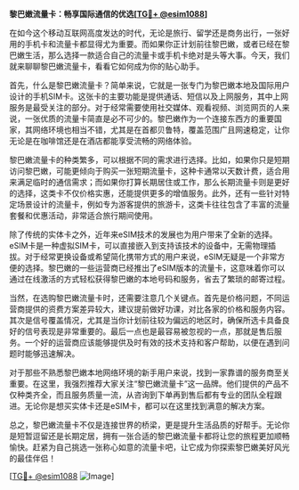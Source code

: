 **黎巴嫩流量卡：畅享国际通信的优选[[TG💪+ @esim1088](https://t.me/s/esim1088)]**

在如今这个移动互联网高度发达的时代，无论是旅行、留学还是商务出行，一张好用的手机卡和流量卡都显得尤为重要。而如果你正计划前往黎巴嫩，或者已经在黎巴嫩生活，那么选择一款适合自己的流量卡或手机卡绝对是头等大事。今天，我们就来聊聊黎巴嫩流量卡，看看它如何成为你的贴心助手。

首先，什么是黎巴嫩流量卡？简单来说，它就是一张专门为黎巴嫩本地及国际用户设计的手机SIM卡。这张卡的主要功能是提供通话、短信以及上网服务，其中上网服务是最受关注的部分。对于经常需要使用社交媒体、观看视频、浏览网页的人来说，一张优质的流量卡简直是必不可少的。黎巴嫩作为一个连接东西方的重要国家，其网络环境也相当不错，尤其是在首都贝鲁特，覆盖范围广且网速稳定，让你无论是在咖啡馆还是在酒店都能享受流畅的网络体验。

黎巴嫩流量卡的种类繁多，可以根据不同的需求进行选择。比如，如果你只是短期访问黎巴嫩，可能更倾向于购买一张短期流量卡，这种卡通常以天数计费，适合用来满足临时的通信需求；而如果你打算长期居住或工作，那么长期流量卡则是更好的选择，这类卡不仅价格实惠，还能提供更多的增值服务。此外，还有一些针对特定场景设计的流量卡，例如专为游客提供的旅游卡，这类卡往往包含了丰富的流量套餐和优惠活动，非常适合旅行期间使用。

除了传统的实体卡之外，近年来eSIM技术的发展也为用户带来了全新的选择。eSIM卡是一种虚拟SIM卡，可以直接嵌入到支持该技术的设备中，无需物理插拔。对于经常更换设备或希望简化携带方式的用户来说，eSIM无疑是一个非常方便的选择。黎巴嫩的一些运营商已经推出了eSIM版本的流量卡，这意味着你可以通过在线激活的方式轻松获得黎巴嫩的本地号码和服务，省去了繁琐的邮寄过程。

当然，在选购黎巴嫩流量卡时，还需要注意几个关键点。首先是价格问题，不同运营商提供的资费方案差异较大，建议提前做好功课，对比各家的价格和服务内容。其次是信号覆盖情况，尤其是当你计划前往较为偏远的地区时，确保所选卡具备良好的信号表现是非常重要的。最后一点也是最容易被忽视的一点，那就是售后服务。一个好的运营商应该能够提供及时有效的技术支持和客户帮助，以便在遇到问题时能够迅速解决。

对于那些不熟悉黎巴嫩本地网络环境的新手用户来说，找到一家靠谱的服务商至关重要。在这里，我强烈推荐大家关注“黎巴嫩流量卡”这一品牌。他们提供的产品不仅种类齐全，而且服务质量一流，从咨询到下单再到售后都有专业的团队全程跟进。无论你是想买实体卡还是eSIM卡，都可以在这里找到满意的解决方案。

总之，黎巴嫩流量卡不仅是连接世界的桥梁，更是提升生活品质的好帮手。无论你是短暂逗留还是长期定居，拥有一张合适的黎巴嫩流量卡都将让您的旅程更加顺畅愉快。赶紧为自己挑选一张称心如意的流量卡吧，让它成为你探索黎巴嫩美好风光的最佳伴侣！

[[TG💪+ @esim1088](https://t.me/s/esim1088) ![Image](https://i.postimg.cc/4NQfJmqS/Snipaste-2025-05-13-00-14-12.png)]